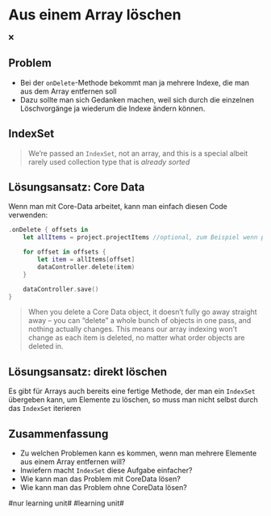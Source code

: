 # Aus einem Array löschen
❌

## Problem
- Bei der `onDelete`-Methode bekommt man ja mehrere Indexe, die man aus dem Array entfernen soll
- Dazu sollte man sich Gedanken machen, weil sich durch die einzelnen Löschvorgänge ja wiederum die Indexe ändern können. 

## IndexSet

> We’re passed an  `IndexSet`, not an array, and this is a special albeit rarely used collection type that is  _already sorted_

## Lösungsansatz: Core Data

Wenn man mit Core-Data arbeitet, kann man einfach diesen Code verwenden:

```swift
.onDelete { offsets in
    let allItems = project.projectItems //optional, zum Beispiel wenn projectItems ein Computed Property ist und man es nicht jedes mal berechnen möchte

    for offset in offsets {
        let item = allItems[offset]
        dataController.delete(item)
    }

    dataController.save()
}
```

> When you delete a Core Data object, it doesn’t fully go away straight away – you can “delete” a whole bunch of objects in one pass, and nothing actually changes. This means our array indexing won’t change as each item is deleted, no matter what order objects are deleted in.

## Lösungsansatz: direkt löschen

Es gibt für Arrays auch bereits eine fertige Methode, der man ein `IndexSet` übergeben kann, um Elemente zu löschen, so muss man nicht selbst durch das `IndexSet` iterieren


## Zusammenfassung
- Zu welchen Problemen kann es kommen, wenn man mehrere Elemente aus einem Array entfernen will?
- Inwiefern macht `IndexSet` diese Aufgabe einfacher?
- Wie kann man das Problem mit CoreData lösen?
- Wie kann man das Problem ohne CoreData lösen?


#nur learning unit# #learning unit#